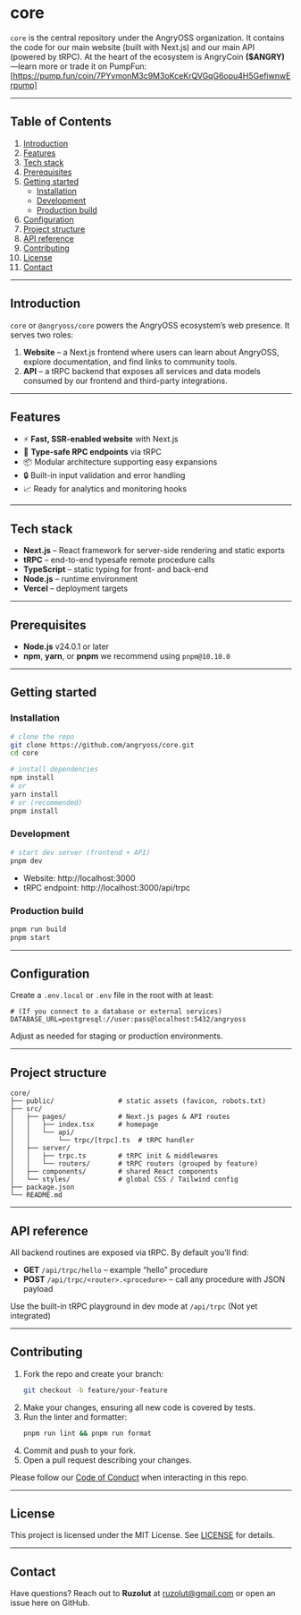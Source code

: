 # core

`core` is the central repository under the AngryOSS organization. It contains the code for our main website (built with Next.js) and our main API (powered by tRPC). At the heart of the ecosystem is AngryCoin **($ANGRY)**—learn more or trade it on PumpFun: [https://pump.fun/coin/7PYvmonM3c9M3oKceKrQVGqG6opu4H5GefiwnwErpump]

---

## Table of Contents

1. [Introduction](#introduction)
2. [Features](#features)
3. [Tech stack](#tech-stack)
4. [Prerequisites](#prerequisites)
5. [Getting started](#getting-started)
   - [Installation](#installation)
   - [Development](#development)
   - [Production build](#production-build)
6. [Configuration](#configuration)
7. [Project structure](#project-structure)
8. [API reference](#api-reference)
9. [Contributing](#contributing)
10. [License](#license)
11. [Contact](#contact)

---

## Introduction

`core` or `@angryoss/core` powers the AngryOSS ecosystem’s web presence. It serves two roles:

1. **Website** – a Next.js frontend where users can learn about AngryOSS, explore documentation, and find links to community tools.
2. **API** – a tRPC backend that exposes all services and data models consumed by our frontend and third-party integrations.

---

## Features

- ⚡ **Fast, SSR-enabled website** with Next.js
- 🔌 **Type-safe RPC endpoints** via tRPC
- 📦 Modular architecture supporting easy expansions
- 🔒 Built-in input validation and error handling
- 📈 Ready for analytics and monitoring hooks

---

## Tech stack

- **Next.js** – React framework for server-side rendering and static exports
- **tRPC** – end-to-end typesafe remote procedure calls
- **TypeScript** – static typing for front- and back-end
- **Node.js** – runtime environment
- **Vercel** – deployment targets

---

## Prerequisites

- **Node.js** v24.0.1 or later
- **npm**, **yarn**, or **pnpm** we recommend using `pnpm@10.10.0`

---

## Getting started

### Installation

```bash
# clone the repo
git clone https://github.com/angryoss/core.git
cd core

# install dependencies
npm install
# or
yarn install
# or (recommended)
pnpm install
```

### Development

```bash
# start dev server (frontend + API)
pnpm dev
```

- Website: http://localhost:3000
- tRPC endpoint: http://localhost:3000/api/trpc

### Production build

```bash
pnpm run build
pnpm start
```

---

## Configuration

Create a `.env.local` or `.env` file in the root with at least:

```env
# (If you connect to a database or external services)
DATABASE_URL=postgresql://user:pass@localhost:5432/angryoss
```

Adjust as needed for staging or production environments.

---

## Project structure

```
core/
├── public/                # static assets (favicon, robots.txt)
├── src/
│   ├── pages/             # Next.js pages & API routes
│   │   ├── index.tsx      # homepage
│   │   └── api/
│   │       └── trpc/[trpc].ts  # tRPC handler
│   ├── server/
│   │   ├── trpc.ts        # tRPC init & middlewares
│   │   └── routers/       # tRPC routers (grouped by feature)
│   ├── components/        # shared React components
│   └── styles/            # global CSS / Tailwind config
├── package.json
└── README.md
```

---

## API reference

All backend routines are exposed via tRPC. By default you’ll find:

- **GET** `/api/trpc/hello` – example “hello” procedure
- **POST** `/api/trpc/<router>.<procedure>` – call any procedure with JSON payload

Use the built-in tRPC playground in dev mode at `/api/trpc` (Not yet integrated)

---

## Contributing

1. Fork the repo and create your branch:
   ```bash
   git checkout -b feature/your-feature
   ```
2. Make your changes, ensuring all new code is covered by tests.
3. Run the linter and formatter:
   ```bash
   pnpm run lint && pnpm run format
   ```
4. Commit and push to your fork.
5. Open a pull request describing your changes.

Please follow our [Code of Conduct](CODE_OF_CONDUCT.md) when interacting in this repo.

---

## License

This project is licensed under the MIT License. See [LICENSE](LICENSE) for details.

---

## Contact

Have questions? Reach out to **Ruzolut** at ruzolut@gmail.com or open an issue here on GitHub.
